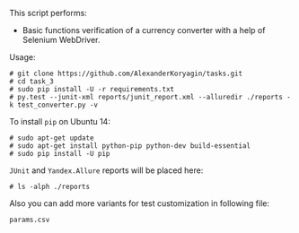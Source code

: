 This script performs:
- Basic functions verification of a currency converter with a help of Selenium WebDriver.

Usage:

```
# git clone https://github.com/AlexanderKoryagin/tasks.git
# cd task_3
# sudo pip install -U -r requirements.txt
# py.test --junit-xml reports/junit_report.xml --alluredir ./reports -k test_converter.py -v
```

To install `pip` on Ubuntu 14:
```
# sudo apt-get update
# sudo apt-get install python-pip python-dev build-essential
# sudo pip install -U pip
```

`JUnit` and `Yandex.Allure` reports will be placed here:
```
# ls -alph ./reports
```

Also you can add more variants for test customization in following file:
```
params.csv
```
